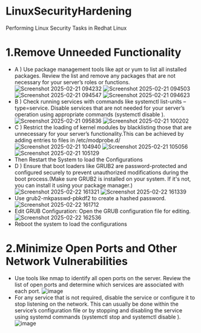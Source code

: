 # LinuxSecurityHardening 
Performing Linux Security Tasks in Redhat Linux
# 1.Remove Unneeded Functionality
- A ) Use package management tools like apt or yum to list all installed packages. Review the list and remove any packages that are not necessary for your server’s roles or functions.
  ![Screenshot 2025-02-21 094232](https://github.com/user-attachments/assets/e02a2ebf-a017-4677-baf0-1cd4cc74d037)
  ![Screenshot 2025-02-21 094503](https://github.com/user-attachments/assets/d70e9a14-9c01-4db4-b024-6468c07b7c98)
  ![Screenshot 2025-02-21 094547](https://github.com/user-attachments/assets/6f781df8-649e-4a31-b4da-36fb557ceb7f)
  ![Screenshot 2025-02-21 094623](https://github.com/user-attachments/assets/66d15b3a-2ed8-4ad6-8c4b-95a4d73fda12)
- B ) Check running services with commands like systemctl list-units –type=service. Disable services that are not needed for your server’s operation using appropriate commands (systemctl disable <service>).
  ![Screenshot 2025-02-21 095836](https://github.com/user-attachments/assets/eef10501-0dc1-4efe-85db-74ec19f1c5ec)
  ![Screenshot 2025-02-21 100202](https://github.com/user-attachments/assets/0fec1ae9-b6d6-4495-93c6-a055f3f04a54)
- C ) Restrict the loading of kernel modules by blacklisting those that are unnecessary for your server’s functionality.This can be achieved by adding entries to files in /etc/modprobe.d/
  ![Screenshot 2025-02-21 104940](https://github.com/user-attachments/assets/fd44095d-0219-42f8-9218-db3be2150ae8)
  ![Screenshot 2025-02-21 105056](https://github.com/user-attachments/assets/ee1eb1b8-a28a-437d-a034-39d6052adbc6)
  ![Screenshot 2025-02-21 105129](https://github.com/user-attachments/assets/932b195d-4f6a-4966-be07-745f21a9e4fc)
- Then Restart the System to load the Configurations
- D ) Ensure that boot loaders like GRUB2 are password-protected and configured securely to prevent unauthorized modifications during the boot process.(Make sure GRUB2 is installed on your system. If it's not, you can install it using your package manager.)
  ![Screenshot 2025-02-22 161321](https://github.com/user-attachments/assets/23e19a4d-d4f7-4b0b-ac87-47d4f32bb8a7)
  ![Screenshot 2025-02-22 161339](https://github.com/user-attachments/assets/532233ac-6929-44b8-b5fe-de7613b9d35d)
- Use grub2-mkpasswd-pbkdf2 to create a hashed password.
  ![Screenshot 2025-02-22 161712](https://github.com/user-attachments/assets/5057626f-7682-442f-a0a2-5b83fba8fe96)
- Edit GRUB Configuration: Open the GRUB configuration file for editing.
  ![Screenshot 2025-02-22 162536](https://github.com/user-attachments/assets/806dd9bd-9418-4880-b302-742b9489e593)
- Reboot the system to load the configurations
# 2.Minimize Open Ports and Other Network Vulnerabilities 
- Use tools like nmap to identify all open ports on the server. Review the list of open ports and determine which services are associated with each port.
  ![image](https://github.com/user-attachments/assets/275d6370-4a3c-4cf1-b160-586de13256ce)
- For any service that is not required, disable the service or configure it to stop listening on the network. This can usually be done within the service’s configuration file or by stopping and disabling the service using systemd commands (systemctl stop <service> and systemctl disable <service>).
  ![image](https://github.com/user-attachments/assets/968fc30b-ca35-4b70-a8c3-90f84af9bb5c)


  


